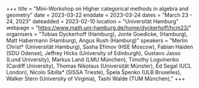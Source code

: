 +++
title = "Mini-Workshop on Higher categorical methods in algebra and geometry"
date = 2023-03-22
enddate = 2023-03-24
dates = "March 23 - 24, 2023"
dateadded = 2023-02-10
location = "Universität Hamburg"
webpage = "https://www.math.uni-hamburg.de/home/dyckerhoff/hcm23/"
organisers = "Tobias Dyckerhoff (Hamburg), Jonte Goedicke, (Hamburg), Matt Habermann (Hamburg), Angus Rush (Hamburg)"
speakers = "Merlin Christ* (Universität Hamburg), Sasha Efimov (HSE Moscow), Fabian Haiden (SDU Odense), Jeffrey Hicks (University of Edinburgh), Gustavo Jasso (Lund University), Markus Land (LMU München), Timothy Logvinenko (Cardiff University), Thomas Nikolaus (Universität Münster), Ed Segal (UCL London), Nicolo Sibilla* (SISSA Trieste), Špela Špenko (ULB Bruxelles), Walker Stern (University of Virginia), Tashi Walde (TUM München),"
+++
